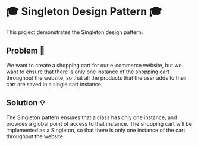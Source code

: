 # 🎓 Singleton Design Pattern 🎓

This project demonstrates the Singleton design pattern.

## Problem 🤔

We want to create a shopping cart for our e-commerce website, but we want to ensure that there is only one instance of the shopping cart throughout the website, so that all the products that the user adds to their cart are saved in a single cart instance.

## Solution 💡

The Singleton pattern ensures that a class has only one instance, and provides a global point of access to that instance. The shopping cart will be implemented as a Singleton, so that there is only one instance of the cart throughout the website.
